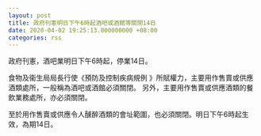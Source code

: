 ```yaml
---
layout: post
title: 政府刊憲明日下午6時起酒吧或酒館等關閉14日
date: 2020-04-02 19:25:13.000000000 +08:00
categories: rss
---
```


政府刊憲，酒吧業明日下午6時起，停業14日。

食物及衞生局局長行使《預防及控制疾病規例 》所賦權力，主要用作售賣或供應酒類處所，一般稱為酒吧或酒館必須關閉。 另外，主要用作售賣或供應酒類的餐飲業務處所，亦必須關閉。

至於用作售賣或供應令人醺醉酒類的會址範圍，也必須關閉。明日下午6時起生效，為期14日。
